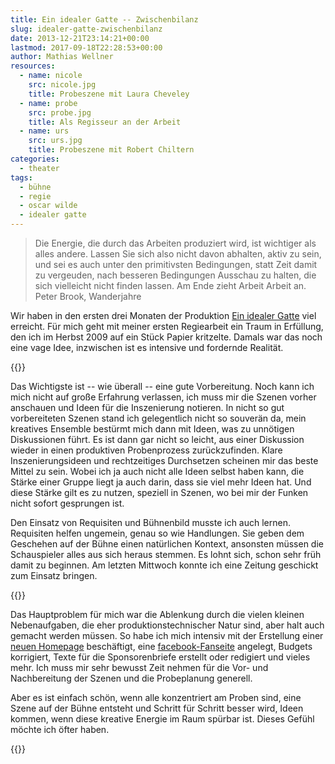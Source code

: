 ```yaml
---
title: Ein idealer Gatte -- Zwischenbilanz
slug: idealer-gatte-zwischenbilanz
date: 2013-12-21T23:14:21+00:00
lastmod: 2017-09-18T22:28:53+00:00
author: Mathias Wellner
resources:
  - name: nicole
    src: nicole.jpg
    title: Probeszene mit Laura Cheveley
  - name: probe
    src: probe.jpg
    title: Als Regisseur an der Arbeit
  - name: urs
    src: urs.jpg
    title: Probeszene mit Robert Chiltern
categories:
  - theater
tags:
  - bühne
  - regie
  - oscar wilde
  - idealer gatte
---
```

<blockquote class="blockquote">
  Die Energie, die durch das Arbeiten produziert wird, ist wichtiger als alles andere. Lassen Sie sich also nicht davon abhalten, aktiv zu sein, und sei es auch unter den primitivsten Bedingungen, statt Zeit damit zu vergeuden, nach besseren Bedingungen Ausschau zu halten, die sich vielleicht nicht finden lassen. Am Ende zieht Arbeit Arbeit an.
  <footer class="blockquote-footer">Peter Brook, Wanderjahre</footer>
</blockquote>

Wir haben in den ersten drei Monaten der Produktion [Ein idealer Gatte](http://dramateure.ch/wordpress/produktionen/ein-idealer-gatte/ "Ein idealer Gatte") viel erreicht. Für mich geht mit meiner ersten Regiearbeit ein Traum in Erfüllung, den ich im Herbst 2009 auf ein Stück Papier kritzelte. Damals war das noch eine vage Idee, inzwischen ist es intensive und fordernde Realität. 
<!--more-->

{{<responsive-image name="probe">}}

Das Wichtigste ist -- wie überall -- eine gute Vorbereitung. Noch kann ich mich nicht auf große Erfahrung verlassen, ich muss mir die Szenen vorher anschauen und Ideen für die Inszenierung notieren. In nicht so gut vorbereiteten Szenen stand ich gelegentlich nicht so souverän da, mein kreatives Ensemble bestürmt mich dann mit Ideen, was zu unnötigen Diskussionen führt. Es ist dann gar nicht so leicht, aus einer Diskussion wieder in einen produktiven Probenprozess zurückzufinden. Klare Inszenierungsideen und rechtzeitiges Durchsetzen scheinen mir das beste Mittel zu sein. Wobei ich ja auch nicht alle Ideen selbst haben kann, die Stärke einer Gruppe liegt ja auch darin, dass sie viel mehr Ideen hat. Und diese Stärke gilt es zu nutzen, speziell in Szenen, wo bei mir der Funken nicht sofort gesprungen ist. 

Den Einsatz von Requisiten und Bühnenbild musste ich auch lernen. Requisiten helfen ungemein, genau so wie Handlungen. Sie geben dem Geschehen auf der Bühne einen natürlichen Kontext, ansonsten müssen die Schauspieler alles aus sich heraus stemmen. Es lohnt sich, schon sehr früh damit zu beginnen. Am letzten Mittwoch konnte ich eine Zeitung geschickt zum Einsatz bringen. 

{{<responsive-image name="urs">}}

Das Hauptproblem für mich war die Ablenkung durch die vielen kleinen Nebenaufgaben, die eher produktionstechnischer Natur sind, aber halt auch gemacht werden müssen. So habe ich mich intensiv mit der Erstellung einer [neuen Homepage](http://dramateure.ch/wordpress "die dramateure zürich") beschäftigt, eine [facebook-Fanseite](https://www.facebook.com/DramateureZurich "die dramateure zürich") angelegt, Budgets korrigiert, Texte für die Sponsorenbriefe erstellt oder redigiert und vieles mehr. Ich muss mir sehr bewusst Zeit nehmen für die Vor- und Nachbereitung der Szenen und die Probeplanung generell. 

Aber es ist einfach schön, wenn alle konzentriert am Proben sind, eine Szene auf der Bühne entsteht und Schritt für Schritt besser wird, Ideen kommen, wenn diese kreative Energie im Raum spürbar ist. Dieses Gefühl möchte ich öfter haben. 

{{<responsive-image name="nicole">}}
